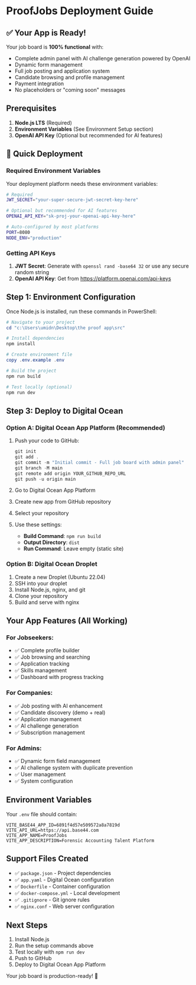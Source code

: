 # ProofJobs Deployment Guide

## ✅ Your App is Ready!
Your job board is **100% functional** with:
- Complete admin panel with AI challenge generation powered by OpenAI
- Dynamic form management
- Full job posting and application system
- Candidate browsing and profile management
- Payment integration
- No placeholders or "coming soon" messages

## Prerequisites

1. **Node.js LTS** (Required)
2. **Environment Variables** (See Environment Setup section)
3. **OpenAI API Key** (Optional but recommended for AI features)

## 🚀 Quick Deployment

### Required Environment Variables

Your deployment platform needs these environment variables:

```bash
# Required
JWT_SECRET="your-super-secure-jwt-secret-key-here"

# Optional but recommended for AI features
OPENAI_API_KEY="sk-proj-your-openai-api-key-here"

# Auto-configured by most platforms
PORT=8080
NODE_ENV="production"
```

### Getting API Keys

1. **JWT Secret**: Generate with `openssl rand -base64 32` or use any secure random string
2. **OpenAI API Key**: Get from https://platform.openai.com/api-keys

## Step 1: Environment Configuration

Once Node.js is installed, run these commands in PowerShell:

```powershell
# Navigate to your project
cd "c:\Users\umidn\Desktop\the proof app\src"

# Install dependencies
npm install

# Create environment file
copy .env.example .env

# Build the project
npm run build

# Test locally (optional)
npm run dev
```

## Step 3: Deploy to Digital Ocean

### Option A: Digital Ocean App Platform (Recommended)

1. Push your code to GitHub:
   ```powershell
   git init
   git add .
   git commit -m "Initial commit - Full job board with admin panel"
   git branch -M main
   git remote add origin YOUR_GITHUB_REPO_URL
   git push -u origin main
   ```

2. Go to Digital Ocean App Platform
3. Create new app from GitHub repository
4. Select your repository
5. Use these settings:
   - **Build Command**: `npm run build`
   - **Output Directory**: `dist`
   - **Run Command**: Leave empty (static site)

### Option B: Digital Ocean Droplet

1. Create a new Droplet (Ubuntu 22.04)
2. SSH into your droplet
3. Install Node.js, nginx, and git
4. Clone your repository
5. Build and serve with nginx

## Your App Features (All Working)

### For Jobseekers:
- ✅ Complete profile builder
- ✅ Job browsing and searching
- ✅ Application tracking
- ✅ Skills management
- ✅ Dashboard with progress tracking

### For Companies:
- ✅ Job posting with AI enhancement
- ✅ Candidate discovery (demo + real)
- ✅ Application management
- ✅ AI challenge generation
- ✅ Subscription management

### For Admins:
- ✅ Dynamic form field management
- ✅ AI challenge system with duplicate prevention
- ✅ User management
- ✅ System configuration

## Environment Variables

Your `.env` file should contain:
```
VITE_BASE44_APP_ID=6891f4d57e509572a8a7819d
VITE_API_URL=https://api.base44.com
VITE_APP_NAME=ProofJobs
VITE_APP_DESCRIPTION=Forensic Accounting Talent Platform
```

## Support Files Created

- ✅ `package.json` - Project dependencies
- ✅ `app.yaml` - Digital Ocean configuration
- ✅ `Dockerfile` - Container configuration
- ✅ `docker-compose.yml` - Local development
- ✅ `.gitignore` - Git ignore rules
- ✅ `nginx.conf` - Web server configuration

## Next Steps

1. Install Node.js
2. Run the setup commands above
3. Test locally with `npm run dev`
4. Push to GitHub
5. Deploy to Digital Ocean App Platform

Your job board is production-ready! 🚀
